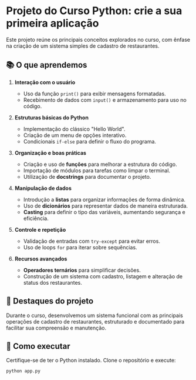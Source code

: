 # Projeto do Curso Python: crie a sua primeira aplicação  

Este projeto reúne os principais conceitos explorados no curso, com ênfase na criação de um sistema simples de cadastro de restaurantes.  

## 📚 O que aprendemos  

1. **Interação com o usuário**  
   - Uso da função `print()` para exibir mensagens formatadas.  
   - Recebimento de dados com `input()` e armazenamento para uso no código.  

2. **Estruturas básicas do Python**  
   - Implementação do clássico "Hello World".  
   - Criação de um menu de opções interativo.  
   - Condicionais `if-else` para definir o fluxo do programa.  

3. **Organização e boas práticas**  
   - Criação e uso de **funções** para melhorar a estrutura do código.  
   - Importação de módulos para tarefas como limpar o terminal.  
   - Utilização de **docstrings** para documentar o projeto.  

4. **Manipulação de dados**  
   - Introdução a **listas** para organizar informações de forma dinâmica.  
   - Uso de **dicionários** para representar dados de maneira estruturada.  
   - **Casting** para definir o tipo das variáveis, aumentando segurança e eficiência.  

5. **Controle e repetição**  
   - Validação de entradas com `try-except` para evitar erros.  
   - Uso de loops `for` para iterar sobre sequências.  

6. **Recursos avançados**  
   - **Operadores ternários** para simplificar decisões.  
   - Construção de um sistema com cadastro, listagem e alteração de status dos restaurantes.  

## 🚀 Destaques do projeto  
Durante o curso, desenvolvemos um sistema funcional com as principais operações de cadastro de restaurantes, estruturado e documentado para facilitar sua compreensão e manutenção.  

## 📂 Como executar  
Certifique-se de ter o Python instalado. Clone o repositório e execute:  
```bash  
python app.py